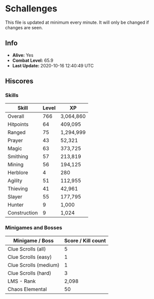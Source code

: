 # Schallenges

This file is updated at minimum every minute. It will only be changed if changes are seen.

## Info

 - **Alive:** Yes
 - **Combat Level:** 65.9
 - **Last Update:** 2020-10-16 12:40:49 UTC

## Hiscores

### Skills

| Skill | Level | XP |
|--|--|--|
| Overall | 766 | 3,064,860 |
| Hitpoints | 64 | 409,095 |
| Ranged | 75 | 1,294,999 |
| Prayer | 43 | 52,321 |
| Magic | 63 | 373,725 |
| Smithing | 57 | 213,819 |
| Mining | 56 | 194,125 |
| Herblore | 4 | 280 |
| Agility | 51 | 112,955 |
| Thieving | 41 | 42,961 |
| Slayer | 55 | 177,795 |
| Hunter | 9 | 1,000 |
| Construction | 9 | 1,024 |

### Minigames and Bosses

| Minigame / Boss | Score / Kill count |
|--|--|
| Clue Scrolls (all) | 5 |
| Clue Scrolls (easy) | 1 |
| Clue Scrolls (medium) | 1 |
| Clue Scrolls (hard) | 3 |
| LMS - Rank | 2,098 |
| Chaos Elemental | 50 |
